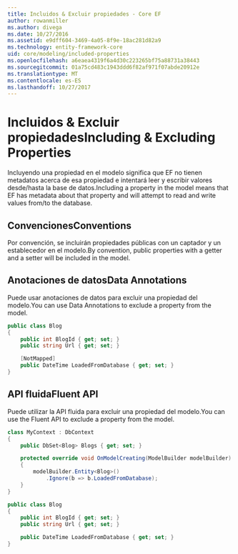 ```yaml
---
title: Incluidos & Excluir propiedades - Core EF
author: rowanmiller
ms.author: divega
ms.date: 10/27/2016
ms.assetid: e9dff604-3469-4a05-8f9e-18ac281d82a9
ms.technology: entity-framework-core
uid: core/modeling/included-properties
ms.openlocfilehash: a6eaea4319f6a4d30c223265bf75a88731a38443
ms.sourcegitcommit: 01a75cd483c1943ddd6f82af971f07abde20912e
ms.translationtype: MT
ms.contentlocale: es-ES
ms.lasthandoff: 10/27/2017
---
```

# <a name="including--excluding-properties"></a><span data-ttu-id="fb6a3-102">Incluidos & Excluir propiedades</span><span class="sxs-lookup"><span data-stu-id="fb6a3-102">Including & Excluding Properties</span></span>

<span data-ttu-id="fb6a3-103">Incluyendo una propiedad en el modelo significa que EF no tienen metadatos acerca de esa propiedad e intentará leer y escribir valores desde/hasta la base de datos.</span><span class="sxs-lookup"><span data-stu-id="fb6a3-103">Including a property in the model means that EF has metadata about that property and will attempt to read and write values from/to the database.</span></span>

## <a name="conventions"></a><span data-ttu-id="fb6a3-104">Convenciones</span><span class="sxs-lookup"><span data-stu-id="fb6a3-104">Conventions</span></span>

<span data-ttu-id="fb6a3-105">Por convención, se incluirán propiedades públicas con un captador y un establecedor en el modelo.</span><span class="sxs-lookup"><span data-stu-id="fb6a3-105">By convention, public properties with a getter and a setter will be included in the model.</span></span>

## <a name="data-annotations"></a><span data-ttu-id="fb6a3-106">Anotaciones de datos</span><span class="sxs-lookup"><span data-stu-id="fb6a3-106">Data Annotations</span></span>

<span data-ttu-id="fb6a3-107">Puede usar anotaciones de datos para excluir una propiedad del modelo.</span><span class="sxs-lookup"><span data-stu-id="fb6a3-107">You can use Data Annotations to exclude a property from the model.</span></span>

<!-- [!code-csharp[Main](samples/core/Modeling/DataAnnotations/Samples/IgnoreProperty.cs?highlight=6)] -->
``` csharp
public class Blog
{
    public int BlogId { get; set; }
    public string Url { get; set; }

    [NotMapped]
    public DateTime LoadedFromDatabase { get; set; }
}
```

## <a name="fluent-api"></a><span data-ttu-id="fb6a3-108">API fluida</span><span class="sxs-lookup"><span data-stu-id="fb6a3-108">Fluent API</span></span>

<span data-ttu-id="fb6a3-109">Puede utilizar la API fluida para excluir una propiedad del modelo.</span><span class="sxs-lookup"><span data-stu-id="fb6a3-109">You can use the Fluent API to exclude a property from the model.</span></span>

<!-- [!code-csharp[Main](samples/core/Modeling/FluentAPI/Samples/IgnoreProperty.cs?highlight=7,8)] -->
``` csharp
class MyContext : DbContext
{
    public DbSet<Blog> Blogs { get; set; }

    protected override void OnModelCreating(ModelBuilder modelBuilder)
    {
        modelBuilder.Entity<Blog>()
            .Ignore(b => b.LoadedFromDatabase);
    }
}

public class Blog
{
    public int BlogId { get; set; }
    public string Url { get; set; }

    public DateTime LoadedFromDatabase { get; set; }
}
```
